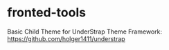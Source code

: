 # fronted-tools
Basic Child Theme for UnderStrap Theme Framework: https://github.com/holger1411/understrap

